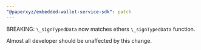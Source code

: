 ```yaml
---
"@paperxyz/embedded-wallet-service-sdk": patch
---
```


BREAKING: `\_signTypedData` now matches ethers `\_signTypedData` function. 

Almost all developer should be unaffected by this change.